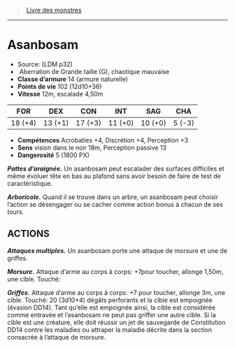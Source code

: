 ﻿> [Livre des monstres](tome_of_beasts.md)

---

# Asanbosam

- Source: (LDM p32)
-  Aberration de Grande taille (G), chaotique mauvaise
- **Classe d’armure** 14 (armure naturelle)
- **Points de vie** 102 (12d10+36)
- **Vitesse** 12m, escalade 4,50m

|FOR|DEX|CON|INT|SAG|CHA|
|---|---|---|---|---|---|
|18 (+4)|13 (+1)|17 (+3)|11 (+0)|10 (+0)|5 (-3)|

- **Compétences** Acrobaties +4, Discrétion +4, Perception +3
- **Sens** vision dans le noir 18m, Perception passive 13
- **Dangerosité** 5 (1800 PX)

**_Pattes d’araignée._** Un asanbosam peut escalader des surfaces difficiles et même évoluer tête en bas au plafond sans avoir besoin de faire de test de caractéristique.

**_Arboricole._** Quand il se trouve dans un arbre, un asanbosam peut choisir l’action se désengager ou se cacher comme action bonus à chacun de ses tours.

## ACTIONS

**_Attaques multiples._** Un asanbosam porte une attaque de morsure et une de griffes.

**_Morsure._** Attaque d’arme au corps à corps: +7pour toucher, allonge 1,50m, une cible. Touché:

**_Griffes._** Attaque d’arme au corps à corps: +7 pour toucher, allonge 3m, une cible. Touché: 20 (3d10+4) dégâts perforants et la cible est empoignée (évasion DD14). Tant qu’elle est empoignée ainsi, la cible est considérée comme entravée et l’asanbosam ne peut pas griffer une autre cible. Si la cible est une créature, elle doit réussir un jet de sauvegarde de Constitution DD14 contre les maladies ou attraper la maladie décrite dans la section consacrée à l’attaque de morsure.

